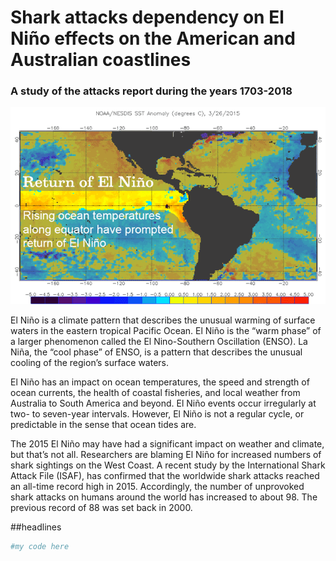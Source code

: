 # Shark attacks dependency on El Niño effects on the American and Australian coastlines

### A study of the attacks report during the years 1703-2018
![](images/ElNino_animated.gif)

El Niño is a climate pattern that describes the unusual warming of surface waters in the eastern tropical Pacific Ocean. El Niño is the “warm phase” of a larger phenomenon called the El Nino-Southern Oscillation (ENSO). La Niña, the “cool phase” of ENSO, is a pattern that describes the unusual cooling of the region’s surface waters.

El Niño has an impact on ocean temperatures, the speed and strength of ocean currents, the health of coastal fisheries, and local weather from Australia to South America and beyond. El Niño events occur irregularly at two- to seven-year intervals. However, El Niño is not a regular cycle, or predictable in the sense that ocean tides are. 

The 2015 El Niño may have had a significant impact on weather and climate, but that’s not all. Researchers are blaming El Niño for increased numbers of shark sightings on the West Coast. A recent study by the International Shark Attack File (ISAF), has confirmed that the worldwide shark attacks reached an all-time record high in 2015. Accordingly, the number of unprovoked shark attacks on humans around the world has increased to about 98. The previous record of 88 was set back in 2000.

##headlines
```python
#my code here
```


